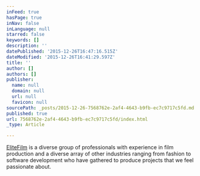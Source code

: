 ```yaml
---
inFeed: true
hasPage: true
inNav: false
inLanguage: null
starred: false
keywords: []
description: ''
datePublished: '2015-12-26T16:47:16.515Z'
dateModified: '2015-12-26T16:41:29.597Z'
title: ''
author: []
authors: []
publisher:
  name: null
  domain: null
  url: null
  favicon: null
sourcePath: _posts/2015-12-26-7568762e-2af4-4643-b9fb-ec7c9717c5fd.md
published: true
url: 7568762e-2af4-4643-b9fb-ec7c9717c5fd/index.html
_type: Article

---
```

[EliteFilm][0] is a diverse group of professionals with experience in film production and a diverse array of other industries ranging from fashion to software development who have gathered to produce projects that we feel passionate about.

[0]: http://www.elitefilm.com/